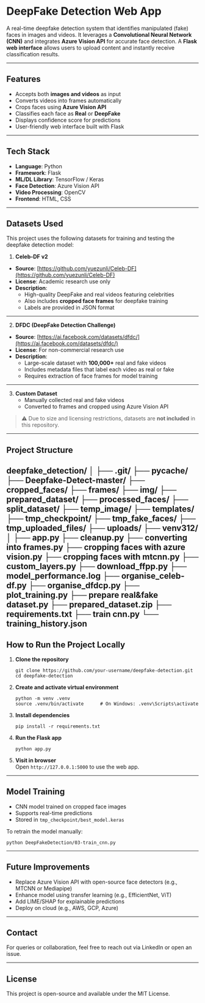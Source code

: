 # DeepFake Detection Web App

A real-time deepfake detection system that identifies manipulated (fake) faces in images and videos. It leverages a **Convolutional Neural Network (CNN)** and integrates **Azure Vision API** for accurate face detection. A **Flask web interface** allows users to upload content and instantly receive classification results.

---

## Features

- Accepts both **images and videos** as input  
- Converts videos into frames automatically  
- Crops faces using **Azure Vision API**  
- Classifies each face as **Real** or **DeepFake**  
- Displays confidence score for predictions  
- User-friendly web interface built with Flask  

---

## Tech Stack

- **Language**: Python  
- **Framework**: Flask  
- **ML/DL Library**: TensorFlow / Keras  
- **Face Detection**: Azure Vision API  
- **Video Processing**: OpenCV  
- **Frontend**: HTML, CSS  

---
## Datasets Used

This project uses the following datasets for training and testing the deepfake detection model:


1. **Celeb-DF v2**

- **Source**: [https://github.com/yuezunli/Celeb-DF](https://github.com/yuezunli/Celeb-DF)
- **License**: Academic research use only
- **Description**:  
  - High-quality DeepFake and real videos featuring celebrities  
  - Also includes **cropped face frames** for deepfake training  
  - Labels are provided in JSON format

---

2. **DFDC (DeepFake Detection Challenge)**

- **Source**: [https://ai.facebook.com/datasets/dfdc/](https://ai.facebook.com/datasets/dfdc/)
- **License**: For non-commercial research use
- **Description**:  
  - Large-scale dataset with **100,000+** real and fake videos  
  - Includes metadata files that label each video as real or fake  
  - Requires extraction of face frames for model training

---

3. **Custom Dataset**
   - Manually collected real and fake videos
   - Converted to frames and cropped using Azure Vision API

> ⚠️ Due to size and licensing restrictions, datasets are **not included** in this repository.
---
## Project Structure

deepfake\_detection/
│
├── .git/
├── **pycache**/
├── Deepfake-Detect-master/
├── cropped\_faces/
├── frames/
├── img/
├── prepared\_dataset/
├── processed\_faces/
├── split\_dataset/
├── temp\_image/
├── templates/
├── tmp\_checkpoint/
├── tmp\_fake\_faces/
├── tmp\_uploaded\_files/
├── uploads/
├── venv312/
│
├── app.py
├── cleanup.py
├── converting into frames.py
├── cropping faces with azure vision.py
├── cropping faces with mtcnn.py
├── custom\_layers.py
├── download\_ffpp.py
├── model\_performance.log
├── organise\_celeb-df.py
├── organise\_dfdcp.py
├── plot\_training.py
├── prepare real\&fake dataset.py
├── prepared\_dataset.zip
├── requirements.txt
├── train cnn.py
└── training\_history.json
---

##  How to Run the Project Locally

1. **Clone the repository**  
   ```
   git clone https://github.com/your-username/deepfake-detection.git
   cd deepfake-detection
   ```

2. **Create and activate virtual environment**  
   ```
   python -m venv .venv
   source .venv/bin/activate      # On Windows: .venv\Scripts\activate
   ```

3. **Install dependencies**  
   ```
   pip install -r requirements.txt
   ```

4. **Run the Flask app**  
   ```
   python app.py
   ```

5. **Visit in browser**  
   Open `http://127.0.0.1:5000` to use the web app.

---

## Model Training

- CNN model trained on cropped face images  
- Supports real-time predictions  
- Stored in `tmp_checkpoint/best_model.keras`

To retrain the model manually:
```
python DeepFakeDetection/03-train_cnn.py
```

---

## Future Improvements

- Replace Azure Vision API with open-source face detectors (e.g., MTCNN or Mediapipe)  
- Enhance model using transfer learning (e.g., EfficientNet, ViT)  
- Add LIME/SHAP for explainable predictions  
- Deploy on cloud (e.g., AWS, GCP, Azure)  

---

## Contact

For queries or collaboration, feel free to reach out via LinkedIn or open an issue.

---

## License

This project is open-source and available under the MIT License.
